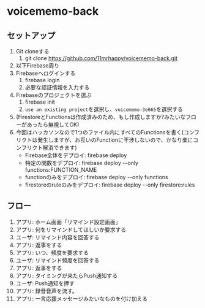 # voicememo-back

## セットアップ

1. Git cloneする
   1. git clone https://github.com/11mrhappy/voicememo-back.git
2. 以下Firebase周り
3. Firebaseへログインする
   1. firebase login
   2. 必要な認証情報を入力する
4. Firebaseのプロジェクトを選ぶ
   1. firebase init
   2. `use an existing project`を選択し、`voicememo-3e665`を選択する
5. (FirestoreとFunctionsは作成済みのため、もし作成しますか?みたいなフローがあったら無視してOK)
6. 今回はハッカソンなので1つのファイル内にすべてのFunctionsを書く(コンフリクトは発生しますが、お互いのFunctionに干渉しないので、かなり楽にコンフリクト解消できます)
   - Firebase全体をデプロイ: firebase deploy
   - 特定の関数をデプロイ: firebase deploy --only functions:FUNCTION_NAME
   - functionのみをデプロイ: firebase deploy --only functions
   - firestoreのruleのみをデプロイ: firebase deploy --only firestore:rules

## フロー

1. アプリ: ホーム画面「リマインド設定画面」
2. アプリ: 何をリマインドしてほしいか要求する
3. ユーザ: リマインド内容を回答する
4. アプリ: 返事をする
5. アプリ: いつ、頻度を要求する
6. ユーザ: リマインド頻度を回答する
7. アプリ: 返事をする
8. アプリ: タイミングが来たらPush通知する
9. ユーザ: Push通知を押す
10. アプリ: 録音音声を流す。
11. アプリ: 一言応援メッセージみたいなものを付け加える
